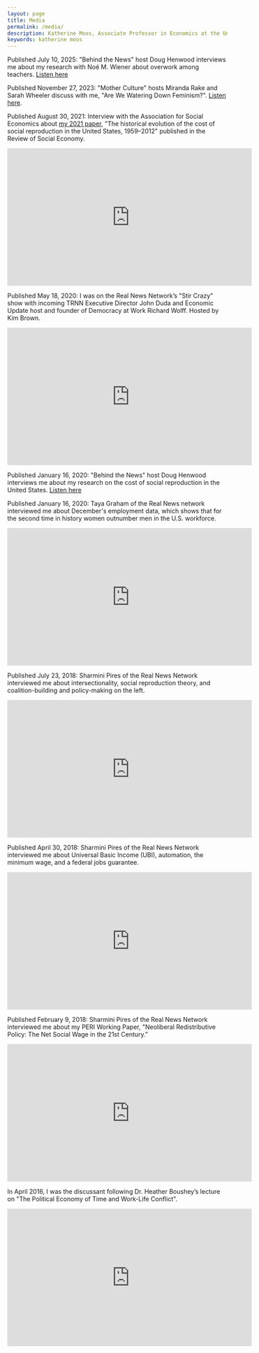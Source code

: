 ```yaml
---
layout: page
title: Media
permalink: /media/
description: Katherine Moos, Associate Professor in Economics at the University of Massachusetts Amherst
keywords: katherine moos
---
```


Published July 10, 2025: "Behind the News" host Doug Henwood interviews me about my research with Noé M. Wiener about overwork among teachers. [Listen here](https://kpfa.org/episode/behind-the-news-july-10-2025/)

Published November 27, 2023: "Mother Culture" hosts Miranda Rake and Sarah Wheeler discuss with me, "Are We Watering Down Feminism?". [Listen here](https://podcasters.spotify.com/pod/show/mother-culture-pod/episodes/Episode-5-Are-We-Watering-Down-Feminism-e2c9r9l).

Published August 30, 2021: Interview with the Association for Social Economics about [my 2021 paper](https://www.tandfonline.com/doi/full/10.1080/00346764.2019.1703031), "The historical evolution of the cost of social reproduction in the United States, 1959–2012" published in the Review of Social Economy.

<iframe width="560" height="315" src="https://www.youtube.com/embed/1eZQ9l5gXSM?si=Zc3HzofvSxR3srRv" title="YouTube video player" frameborder="0" allow="accelerometer; autoplay; clipboard-write; encrypted-media; gyroscope; picture-in-picture; web-share" referrerpolicy="strict-origin-when-cross-origin" allowfullscreen></iframe>

Published May 18, 2020: I was on the Real News Network’s "Stir Crazy" show with incoming TRNN Executive Director John Duda and Economic Update host and founder of Democracy at Work Richard Wolff. Hosted by Kim Brown.

<iframe width="560" height="315" src="https://www.youtube.com/embed/iMLhprapOEA?si=KwUZuIAx1g_rb-9r" title="YouTube video player" frameborder="0" allow="accelerometer; autoplay; clipboard-write; encrypted-media; gyroscope; picture-in-picture; web-share" allowfullscreen></iframe>

Published January 16, 2020: "Behind the News" host Doug Henwood interviews me about my research on the cost of social reproduction in the United States. [Listen here](https://lbo-news.com/2020/01/16/fresh-audio-product-203/)

Published January 16, 2020: Taya Graham of the Real News network interviewed me about December's employment data, which shows that for the second time in history women outnumber men in the U.S. workforce.

<iframe width="560" height="315" src="https://www.youtube.com/embed/yr6qQ0UXb0g?si=khsRG-o31atagd13" title="YouTube video player" frameborder="0" allow="accelerometer; autoplay; clipboard-write; encrypted-media; gyroscope; picture-in-picture; web-share" allowfullscreen></iframe>

Published July 23, 2018: Sharmini Pires of the Real News Network interviewed me about intersectionality, social reproduction theory, and coalition-building and policy-making on the left.

<iframe width="560" height="315" src="https://www.youtube.com/embed/T-NDSWRtVM0?si=wIQzxJ57xDe6jAiL" title="YouTube video player" frameborder="0" allow="accelerometer; autoplay; clipboard-write; encrypted-media; gyroscope; picture-in-picture; web-share" allowfullscreen></iframe>

Published April 30, 2018: Sharmini Pires of the Real News Network interviewed me about Universal Basic Income (UBI), automation, the minimum wage, and a federal jobs guarantee.

<iframe width="560" height="315" src="https://www.youtube.com/embed/Mxo9DstIaiw?si=Bw4Mfoo0vbUyuzf_" title="YouTube video player" frameborder="0" allow="accelerometer; autoplay; clipboard-write; encrypted-media; gyroscope; picture-in-picture; web-share" allowfullscreen></iframe>

Published February 9, 2018: Sharmini Pires of the Real News Network interviewed me about my PERI Working Paper, "Neoliberal Redistributive Policy: The Net Social Wage in the 21st Century."

<iframe width="560" height="315" src="https://www.youtube.com/embed/hIcFi5hP8tQ?si=fs_IpOHPiDSyEwx2" title="YouTube video player" frameborder="0" allow="accelerometer; autoplay; clipboard-write; encrypted-media; gyroscope; picture-in-picture; web-share" allowfullscreen></iframe>

In April 2016, I was the discussant following Dr. Heather Boushey’s lecture on "The Political Economy of Time and Work-Life Conflict".

<iframe width="560" height="315" src="https://www.youtube.com/embed/4I-0E7Uhan0?si=PyMVltojxgoYSJC2" title="YouTube video player" frameborder="0" allow="accelerometer; autoplay; clipboard-write; encrypted-media; gyroscope; picture-in-picture; web-share" allowfullscreen></iframe>

